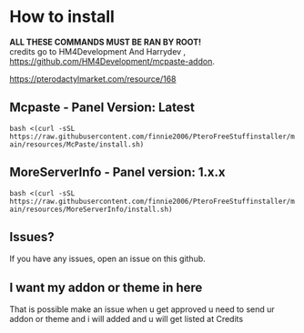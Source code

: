 # How to install
**ALL THESE COMMANDS MUST BE RAN BY ROOT!**  
credits go to HM4Development And Harrydev
, https://github.com/HM4Development/mcpaste-addon.

  https://pterodactylmarket.com/resource/168

## Mcpaste - Panel Version: Latest
`bash <(curl -sSL https://raw.githubusercontent.com/finnie2006/PteroFreeStuffinstaller/main/resources/McPaste/install.sh)`

## MoreServerInfo - Panel version: 1.x.x
`bash <(curl -sSL https://raw.githubusercontent.com/finnie2006/PteroFreeStuffinstaller/main/resources/MoreServerInfo/install.sh)`

## Issues?
If you have any issues, open an issue on this github.

## I want my addon or theme in here
That is possible make an issue when u get approved u need to send ur addon or theme and i will added and u will get listed at Credits
